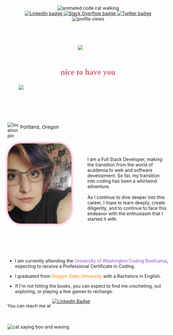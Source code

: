 <section id=header align="center">
    <img src="https://media.giphy.com/media/wwg1suUiTbCY8H8vIA/giphy-downsized-large.gif" alt="animated code cat walking" width="200">
</section>

<section id="badges" align="center">
    <a href="https://www.linkedin.com/in/lewis-lindsay/">
        <img src="https://img.shields.io/badge/LinkedIn-ff69b4?logo=linkedin&logoColor=white&style=for-the-badge" alt="LinkedIn badge">
    </a>
    <a href="https://stackoverflow.com/users/19833916/lindslewis">
        <img src="https://img.shields.io/badge/Stack_Overflow-orange?logo=stackoverflow&logoColor=white&style=for-the-badge" alt="Stack Overflow badge">
    </a>
    <a href="https://twitter.com/YourAvgSpoonie">
        <img src="https://img.shields.io/badge/Twitter-blue?logo=twitter&logoColor=white&style=for-the-badge" alt="Twitter badge">
    </a>
</section>
<section id="github" align="center">
   <img src="https://komarev.com/ghpvc/?username=lindslewis&style=flat-square&color=ff69b4" alt="profile views"/>
</section>
<br>
<h1 align="center" style="color: white; font-size: 40px; font-family:century gothic;">
    hello there
    <img src="https://media.giphy.com/media/3FjuotitkhOffmPamc/giphy.gif" alt="waving rabbit" width="100">
    <p style="color: #d2697a; font-size:25px; ">nice to have you</p>
    <img src="https://media.giphy.com/media/1GEATImIxEXVR79Dhk/giphy.gif" alt="bear coding at computer" width="550">
</h1>

<p style="color: white; font-size: 20px; font-family:century gothic;">I'm Lindsay Lewis</p>
<section style="margin-bottom:15px;">
    <img src="https://media.giphy.com/media/YSNkK0KrhJB8u0Rc0i/giphy.gif" alt="location pin" width="40" style="float:left">
</section>
<p style="padding-top:6px; font-size:15px;">Portland, Oregon</p>
<br>

<section style="float:left; margin-right:50px; margin-top:10px;">
    <img src="purple-smol.jpg" alt="avatar of Lindsay" style="border-radius: 20%; width: 200px; box-shadow:0 0 10px #fa5baf">
</section>
<br>
<br>
<br>
I am a Full Stack Developer, making the transition from the world of academia to web and software development. So far, my transition into coding has been a whirlwind adventure.
<br>
<br>
As I continue to dive deeper into this career, I hope to learn deeply, create diligently, and to continue to face this endeavor with the enthusiasm that I started it with.
<br>
<br>
<br>
<br>

<p style="color: white; font-size: 20px; font-family:century gothic;">About Me</p>

- I am currently attending the <span style="color:#8d4fc8">University of Washington Coding Bootcamp</span>, expecting to receive a Professional Certificate in Coding.

- I graduated from <span style="color:#ff8000">Oregon State University</span> with a Bachelors in English.

- If I'm not hitting the books, you can expect to find me crocheting, out exploring, or playing a few games to recharge.

<p style="float:left;margin-right:5px;">You can reach me at</p> 

[![LinkedIn Badge](https://img.shields.io/badge/LinkedIn-ff69b4?logo=linkedin&logoColor=white&style=for-the-badge)](https://www.linkedin.com/in/lewis-lindsay/)


<p style="color: white; font-size: 20px; font-family:century gothic;">Languages and Tools</p>

<img src="https://media.giphy.com/media/h0KBN3qQOAxv6DwiFm/giphy.gif" alt="cat saying boo and waving" width=200>